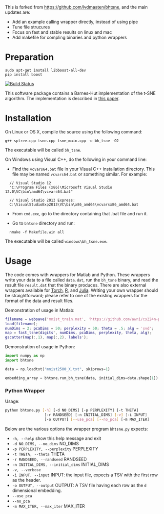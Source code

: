 This is forked from https://github.com/lvdmaaten/bhtsne, and the main updates are:
+ Add an example calling wrapper directly, instead of using pipe
+ Tune file strucures
+ Focus on fast and stable results on linux and mac
+ Add makefile for compling binaries and python wrappers

# Preparation
```
sudo apt-get install libboost-all-dev
pip install boost
```

[![Build Status](https://travis-ci.org/lvdmaaten/bhtsne.svg)](https://travis-ci.org/lvdmaaten/bhtsne)

This software package contains a Barnes-Hut implementation of the t-SNE algorithm. The implementation is described in [this paper](http://lvdmaaten.github.io/publications/papers/JMLR_2014.pdf).


# Installation #

On Linux or OS X, compile the source using the following command:

```
g++ sptree.cpp tsne.cpp tsne_main.cpp -o bh_tsne -O2
```

The executable will be called `bh_tsne`.

On Windows using Visual C++, do the following in your command line:

- Find the `vcvars64.bat` file in your Visual C++ installation directory. This file may be named `vcvars64.bat` or something similar. For example:

```
  // Visual Studio 12
  "C:\Program Files (x86)\Microsoft Visual Studio 12.0\VC\bin\amd64\vcvars64.bat"

  // Visual Studio 2013 Express:
  C:\VisualStudioExp2013\VC\bin\x86_amd64\vcvarsx86_amd64.bat
```

- From `cmd.exe`, go to the directory containing that .bat file and run it.

- Go to `bhtsne` directory and run:

```
  nmake -f Makefile.win all
```

The executable will be called `windows\bh_tsne.exe`.

# Usage #

The code comes with wrappers for Matlab and Python. These wrappers write your data to a file called `data.dat`, run the `bh_tsne` binary, and read the result file `result.dat` that the binary produces. There are also external wrappers available for [Torch](https://github.com/clementfarabet/manifold), [R](https://github.com/jkrijthe/Rtsne), and [Julia](https://github.com/zhmz90/BHTsne.jl). Writing your own wrapper should be straightforward; please refer to one of the existing wrappers for the format of the data and result files.

Demonstration of usage in Matlab:

```matlab
filename = websave('mnist_train.mat', 'https://github.com/awni/cs224n-pa4/blob/master/Simple_tSNE/mnist_train.mat?raw=true');
load(filename);
numDims = 2; pcaDims = 50; perplexity = 50; theta = .5; alg = 'svd';
map = fast_tsne(digits', numDims, pcaDims, perplexity, theta, alg);
gscatter(map(:,1), map(:,2), labels');
```

Demonstration of usage in Python:

```python
import numpy as np
import bhtsne

data = np.loadtxt("mnist2500_X.txt", skiprows=1)

embedding_array = bhtsne.run_bh_tsne(data, initial_dims=data.shape[1])
```

### Python Wrapper

Usage:

```bash
python bhtsne.py [-h] [-d NO_DIMS] [-p PERPLEXITY] [-t THETA]
                  [-r RANDSEED] [-n INITIAL_DIMS] [-v] [-i INPUT]
                  [-o OUTPUT] [--use_pca] [--no_pca] [-m MAX_ITER]
```

Below are the various options the wrapper program `bhtsne.py` expects:

- `-h, --help`                      show this help message and exit
- `-d NO_DIMS, --no_dims`           NO_DIMS
- `-p PERPLEXITY, --perplexity`     PERPLEXITY
- `-t THETA, --theta`               THETA
- `-r RANDSEED, --randseed`         RANDSEED
- `-n INITIAL_DIMS, --initial_dims` INITIAL_DIMS
- `-v, --verbose`
- `-i INPUT, --input`               INPUT: the input file, expects a TSV with the first row as the header.
- `-o OUTPUT, --output`             OUTPUT: A TSV file having each row as the `d` dimensional embedding.
- `--use_pca`
- `--no_pca`
- `-m MAX_ITER, --max_iter`         MAX_ITER

